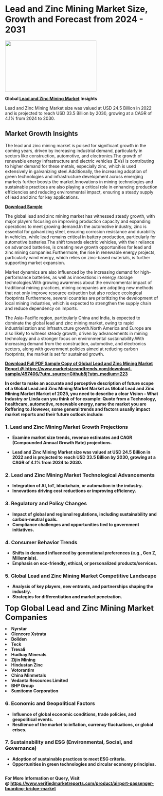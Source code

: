 <H1>Lead and Zinc Mining Market Size, Growth and Forecast from 2024 - 2031</H1><img class="aligncenter size-medium wp-image-584254" src="https://thirdeyenews.in/wp-content/uploads/2024/09/Global-Market-Research-300x168.jpeg" alt="" width="300" height="168" /><p><strong>Global&nbsp;<a href="https://www.marketsizeandtrends.com/download-sample/457406/?utm_source=Github8j?utm_medium=223">Lead and Zinc Mining Market</a> Insights</strong></p><p>Lead and Zinc Mining Market size was valued at USD 24.5 Billion in 2022 and is projected to reach USD 33.5 Billion by 2030, growing at a CAGR of 4.1% from 2024 to 2030.</p><p><h2>Market Growth Insights</h2> <p>The lead and zinc mining market is poised for significant growth in the coming years, driven by increasing industrial demand, particularly in sectors like construction, automotive, and electronics.The growth of renewable energy infrastructure and electric vehicles (EVs) is contributing to higher demand for these metals, especially zinc, which is used extensively in galvanizing steel.Additionally, the increasing adoption of green technologies and infrastructure development across emerging markets further boosts the market.Innovations in mining technologies and sustainable practices are also playing a critical role in enhancing production efficiencies and reducing environmental impact, ensuring a steady supply of lead and zinc for key applications.</p> <p><strong><a href="#">Download Sample</a></strong></p> <p>The global lead and zinc mining market has witnessed steady growth, with major players focusing on improving production capacity and expanding operations to meet growing demand.In the automotive industry, zinc is essential for galvanizing steel, ensuring corrosion resistance and durability in vehicles, while lead remains critical in battery production, particularly for automotive batteries.The shift towards electric vehicles, with their reliance on advanced batteries, is creating new growth opportunities for lead and zinc mining companies.Furthermore, the rise in renewable energy projects, particularly wind energy, which relies on zinc-based materials, is further supporting market expansion.</p> <p>Market dynamics are also influenced by the increasing demand for high-performance batteries, as well as innovations in energy storage technologies.With growing awareness about the environmental impact of traditional mining practices, mining companies are adopting new methods that not only improve resource extraction but also reduce ecological footprints.Furthermore, several countries are prioritizing the development of local mining industries, which is expected to strengthen the supply chain and reduce dependency on imports.</p> <p>The Asia-Pacific region, particularly China and India, is expected to dominate the global lead and zinc mining market, owing to rapid industrialization and infrastructure growth.North America and Europe are also likely to witness steady growth, driven by advancements in mining technology and a stronger focus on environmental sustainability.With increasing demand from the construction, automotive, and electronics sectors, along with government policies aimed at reducing carbon footprints, the market is set for sustained growth.</p> <p><strong><a href="#"></p><p><span class=""><strong>Download Full PDF Sample Copy of Global Lead and Zinc Mining Market Report</strong> @ <a href="https://www.marketsizeandtrends.com/download-sample/457406/?utm_source=Github8j?utm_medium=223" target="_blank">https://www.marketsizeandtrends.com/download-sample/457406/?utm_source=Github8j?utm_medium=223</a></span></p><p>In order to make an accurate and perceptive description of future scope of a Global&nbsp;Lead and Zinc Mining Market Market as Global&nbsp;Lead and Zinc Mining Market Market of 2025, you need to describe a clear Vision &ndash; What Industry or Linda can you think of for example: Quote from a Technology, healthcare, automotive, renewable energy, name the market you are Reffering to.However, some general trends and factors usually impact market reports and their future outlook include:</p><h3>1.&nbsp;<strong>Lead and Zinc Mining Market Growth Projections</strong></h3><ul><li>Examine market size trends, revenue estimates and CAGR (Compounded Annual Growth Rate) projections.</li><li><p>Lead and Zinc Mining Market size was valued at USD 24.5 Billion in 2022 and is projected to reach USD 33.5 Billion by 2030, growing at a CAGR of 4.1% from 2024 to 2030.</p></li></ul><h3>2.&nbsp;<strong>Lead and Zinc Mining Market Technological Advancements</strong></h3><ul><li>Integration of AI, IoT, blockchain, or automation in the industry.</li><li>Innovations driving cost reductions or improving efficiency.</li></ul><h3>3.&nbsp;<strong>Regulatory and Policy Changes</strong></h3><ul><li>Impact of global and regional regulations, including sustainability and carbon-neutral goals.</li><li>Compliance challenges and opportunities tied to government initiatives.</li></ul><h3>4.&nbsp;<strong>Consumer Behavior Trends</strong></h3><ul><li>Shifts in demand influenced by generational preferences (e.g., Gen Z, Millennials).</li><li>Emphasis on eco-friendly, ethical, or personalized products/services.</li></ul><h3>5.&nbsp;<strong>Global Lead and Zinc Mining Market Competitive Landscape</strong></h3><ul><li>Analysis of key players, new entrants, and partnerships shaping the industry.</li><li>Strategies for differentiation and market penetration.</li></ul><p data-pm-slice="1 1 []"><span style="color: inherit; font-family: inherit; font-size: 25px;">Top Global Lead and Zinc Mining Market Companies</span></p><div class="" data-test-id=""><p><li>Nyrstar</li><li> Glencore Xstrata</li><li> Boliden</li><li> Teck</li><li> Trevali</li><li> Hudbay Minerals</li><li> Zijin Mining</li><li> Hindustan Zinc</li><li> Votorantim</li><li> China Minmetals</li><li> Vedanta Resources Limited</li><li> BHP Group</li><li> Sumitomo Corporation</li></p></div><h3>6.&nbsp;<strong>Economic and Geopolitical Factors</strong></h3><ul><li>Influence of global economic conditions, trade policies, and geopolitical events.</li><li>Resilience of the market to inflation, currency fluctuations, or global crises.</li></ul><h3>7.&nbsp;<strong>Sustainability and ESG (Environmental, Social, and Governance)</strong></h3><ul><li>Adoption of sustainable practices to meet ESG criteria.</li><li>Opportunities in green technologies and circular economy principles.</li></ul><h2><strong style="font-size: 14px;">For More Information or Query, Visit @&nbsp;</strong><a style="background-color: #ffffff; font-size: 14px;" href="https://www.marketsizeandtrends.com/report/lead-and-zinc-mining-market/" target="_blank">https://www.verifiedmarketreports.com/product/airport-passenger-boarding-bridge-market</a></h2>